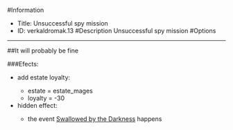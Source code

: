 #Information
 - Title: Unsuccessful spy mission
 - ID: verkaldromak.13
#Description
Unsuccessful spy mission
#Options

___
##It will probably be fine

###Efects:<ul><li>add estate loyalty:</li><ul><li>estate = estate_mages</li><li>loyalty = -30</li></ul><li>hidden effect:</li><ul><li>the event [Swallowed by the Darkness](../events/swallowed_by_the_darkness.md) happens</li></ul></ul>
